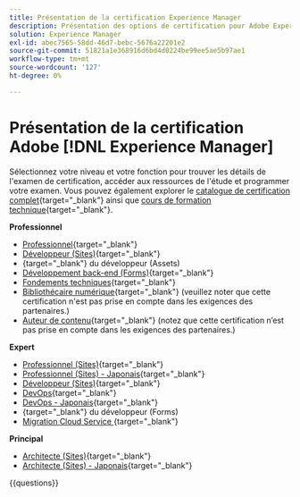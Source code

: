 ```yaml
---
title: Présentation de la certification Experience Manager
description: Présentation des options de certification pour Adobe Experience Manager
solution: Experience Manager
exl-id: abec7565-58dd-46d7-bebc-5676a22201e2
source-git-commit: 51821a1e368916d6bd4d0224be99ee5ae5b97ae1
workflow-type: tm+mt
source-wordcount: '127'
ht-degree: 0%

---
```


# Présentation de la certification Adobe [!DNL Experience Manager]

Sélectionnez votre niveau et votre fonction pour trouver les détails de l&#39;examen de certification, accéder aux ressources de l&#39;étude et programmer votre examen. Vous pouvez également explorer le [catalogue de certification complet](https://certification.adobe.com/certifications){target="_blank"} ainsi que [cours de formation technique](https://certification.adobe.com/courses/?/courses){target="_blank"}.

**Professionnel**

* [Professionnel](https://certification.adobe.com/certification/experience-manager-business-practitioner-professional){target="_blank"} <!--AD0-E126-->
* [Développeur (Sites)](https://certification.adobe.com/certification/sites-developer-professional-v2){target="_blank"} <!--AD0-E128-->
* [](https://certification.adobe.com/certification/assets-developer-professional){target="_blank"} du développeur (Assets)<!--AD0-E129-->
* [Développement back-end (Forms)](https://certification.adobe.com/certification/backend-developer-professional){target="_blank"} <!--AD0-E127-->
* [Fondements techniques](https://certification.adobe.com/certification/technical-foundations-professional){target="_blank"} <!--AD0-E132-->
* [Bibliothécaire numérique](https://certification.adobe.com/certification/digital-librarian-professional){target="_blank"} (veuillez noter que cette certification n&#39;est pas prise en compte dans les exigences des partenaires.) <!--AD0-E143-->
* [Auteur de contenu](https://certification.adobe.com/certification/sites-content-author-professional){target="_blank"} (notez que cette certification n’est pas prise en compte dans les exigences des partenaires.) <!--AD0-E144-->

**Expert**

* [Professionnel (Sites)](https://certification.adobe.com/certification/sites-business-practitioner-expert){target="_blank"} <!--AD0-E121-->
* [Professionnel (Sites) - Japonais](https://certification.adobe.com/certification/sites-business-practitioner-expert){target="_blank"} <!--AD0-E121-J-->
* [Développeur (Sites)](https://certification.adobe.com/certification/sites-developer-expert-v2){target="_blank"} <!--AD0-E137-->
* [DevOps](https://certification.adobe.com/certification/aem-devops-engineer-expert){target="_blank"} <!--AD0-E124-->
* [DevOps - Japonais](https://certification.adobe.com/certification/aem-devops-engineer-expert){target="_blank"} <!--AD0-E124-J-->
* [](https://certification.adobe.com/certification/aem-forms-developer-expert){target="_blank"} du développeur (Forms)<!--AD0-E125-->
* [Migration Cloud Service ](https://certification.adobe.com/certification/cloud-service-migration-expert){target="_blank"} <!--AD0-E136-->

**Principal**

* [Architecte (Sites)](https://certification.adobe.com/certification/sites-architect-master){target="_blank"} <!--AD0-E117-->
* [Architecte (Sites) - Japonais](https://certification.adobe.com/certification/sites-architect-master){target="_blank"} <!--AD0-E117-J-->

{{questions}}
